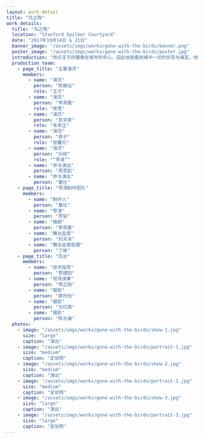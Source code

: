 ```yaml
---
layout: work-detail
title: "鸟之殇"
work_details:
  title: "鸟之殇"
  location: "Stanford Spilker Courtyard"
  date: "2017年10月14日 & 21日"
  banner_image: "/assets/imgs/works/gone-with-the-birds/banner.png"
  poster_image: "/assets/imgs/works/gone-with-the-birds/poster.jpg"
  introduction: "快乐王子的雕像在城市的中心，因此他能看到城中一切的贫穷与痛苦。他要求一只燕子，把自己蓝宝石雕成的双眼送给一个贫病交加的陌生人。年轻的哲学家深感痛苦，因为他找不到一只红玫瑰，献给自己心爱的姑娘。夜莺听到了他的祈求，甘愿让玫瑰刺破自己的胸膛，用鲜血帮这个哲学家染红一朵玫瑰。<br><br>一个导演要用话剧呈现这两个王尔德的童话，然而演员们却不是童话中的理想人物。“快乐王子”忧郁到绝望，“燕子”野心勃勃想要挣脱命运；“年轻的哲学家”在生活中甚至感情上精打细算，“夜莺”则下决心，今生都要远离爱情的尖刺。这样一群演员，当然会把戏演得乌七八糟。但为什么导演仍然坚持，将这两出理想到荒诞的童话剧，一次次地排练下去？"
  production_team:
    - page_title: "主要演员"
      members:
        - name: "演员"
          person: "陈静远"
          role: "王子"
        - name: "演员"
          person: "李周嘉"
          role: "夜莺"
        - name: "演员"
          person: "哲学家"
          role: "朱本正"
        - name: "演员"
          person: "燕子"
          role: "张馨元"
        - name: "演员"
          person: "孙研"
          role: "“导演”"
        - name: "参与演出"
          person: "周思韵"
        - name: "参与演出"
          person: "董仕"
    - page_title: "导演制作团队"
      members:
        - name: "制作人"
          person: "董仕"
        - name: "导演"
          person: "贾韬"
        - name: "编剧"
          person: "李周嘉"
        - name: "舞台监督"
          person: "刘天泽"
        - name: "舞台监督助理"
          person: "丁格"
    - page_title: "后台"
      members:
        - name: "技术指导"
          person: "贾捷阳"
        - name: "现场演奏"
          person: "蒋正阳"
        - name: "摄影"
          person: "廖舟怡"
        - name: "摄影"
          person: "方红晟"
        - name: "摄影"
          person: "陈志谦"
  photos:
    - image: "/assets/imgs/works/gone-with-the-birds/show-1.jpg"
      size: "large"
      caption: "演出"
    - image: "/assets/imgs/works/gone-with-the-birds/portrait-1.jpg"
      size: "medium"
      caption: "定妆照"
    - image: "/assets/imgs/works/gone-with-the-birds/show-2.jpg"
      size: "medium"
      caption: "演出"
    - image: "/assets/imgs/works/gone-with-the-birds/portrait-2.jpg"
      size: "medium"
      caption: "定妆照"
    - image: "/assets/imgs/works/gone-with-the-birds/show-3.jpg"
      size: "large"
      caption: "演出"
    - image: "/assets/imgs/works/gone-with-the-birds/portrait-3.jpg"
      size: "large"
      caption: "定妆照"
---
```

